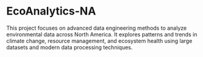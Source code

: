 # EcoAnalytics-NA
This project focuses on advanced data engineering methods to analyze environmental data across North America. It explores patterns and trends in climate change, resource management, and ecosystem health using large datasets and modern data processing techniques.
